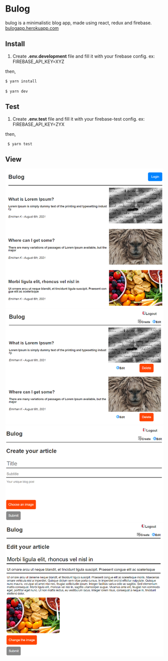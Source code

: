 # Bulog
bulog is a minimalistic blog app, made using react, redux and firebase. [bulogapp.herokuapp.com](https://bulogapp.herokuapp.com/)

## Install

 1. Create **.env.development** file and fill it with your firebase config.
 ex: FIREBASE_API_KEY=XYZ
 
 then,
 
    $ yarn install

    $ yarn dev

## Test

 1. Create **.env.test** file and fill it with your firebase-test config.
 ex: FIREBASE_API_KEY=ZYX
 
  then,
    
     $ yarn test
     
## View
<img src="public/images/dashboard.png" width="700">
<img src="public/images/edit_dashboard.png" width="700">
<img src="public/images/create_article.png" width="700">
<img src="public/images/edit_article.png" width="700">

   
